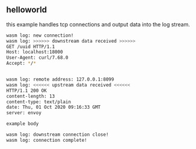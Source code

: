 ## helloworld

this example handles tcp connections and output data into the log stream.


```bash
wasm log: new connection!
wasm log: >>>>>> downstream data received >>>>>>
GET /uuid HTTP/1.1
Host: localhost:18000
User-Agent: curl/7.68.0
Accept: */*


wasm log: remote address: 127.0.0.1:8099
wasm log: <<<<<< upstream data received <<<<<<
HTTP/1.1 200 OK
content-length: 13
content-type: text/plain
date: Thu, 01 Oct 2020 09:16:33 GMT
server: envoy

example body

wasm log: downstream connection close!
wasm log: connection complete!
```
